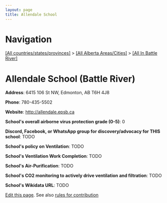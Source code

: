 ```yaml
---
layout: page
title: Allendale School
---
```

# Navigation

[[All countries/states/provinces]](../../..) > [[All Alberta Areas/Cities]](../..) > [[All In Battle River]](..)

# Allendale School (Battle River)

**Address**: 6415 106 St NW, Edmonton, AB T6H 4J8

**Phone**: 780-435-5502

**Website**: <http://allendale.epsb.ca>

**School's overall airborne virus protection grade (0-5)**: 0

**Discord, Facebook, or WhatsApp group for discovery/advocacy for THIS school**: TODO

**School's policy on Ventilation**: TODO

**School's Ventilation Work Completion**: TODO

**School's Air-Purification**: TODO

**School's CO2 monitoring to actively drive ventilation and filtration**: TODO

**School's Wikidata URL**: TODO


[Edit this page](https://github.com/ventilate-schools/AB/edit/main/./Battle_River/Allendale_School.md). See also [rules for contribution](../../../contribution-rules/)